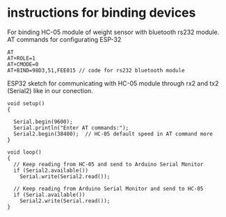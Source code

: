 # instructions for binding devices

For binding HC-05 module of weight sensor with bluetooth rs232 module.
AT commands for configurating ESP-32
```
AT
AT+ROLE=1
AT+CMODE=0
AT+BIND=98D3,51,FEE015 // code for rs232 bluetooth module
```
ESP32 sketch for communicating with HC-05 module through rx2 and tx2 (Serial2) like in our conection.
```
void setup()
{

  Serial.begin(9600);
  Serial.println("Enter AT commands:");
  Serial2.begin(38400);  // HC-05 default speed in AT command more
}

void loop()
{
  // Keep reading from HC-05 and send to Arduino Serial Monitor
  if (Serial2.available())
    Serial.write(Serial2.read());

  // Keep reading from Arduino Serial Monitor and send to HC-05
  if (Serial.available())
    Serial2.write(Serial.read());
}
```
